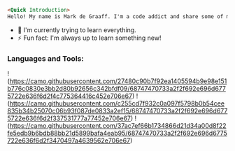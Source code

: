 ```html
<Quick Introduction>
Hello! My name is Mark de Graaff. I'm a code addict and share some of my projects on here.
```
- 🌱 I'm currently trying to learn everything.
- ⚡ Fun fact: I'm always up to learn something new!

### Languages and Tools:
!(https://camo.githubusercontent.com/27480c90b7f92ea1405594b9e98e151b776c0830e3bb2d80b92656c342bfdf09/68747470733a2f2f692e696d6775722e636f6d2f4c775364416c452e706e67) !(https://camo.githubusercontent.com/c255cd7f932c0a097f5798b0b54cee835b34b25070c06b93f087de0833a2ef15/68747470733a2f2f692e696d6775722e636f6d2f337531777a77452e706e67) !(https://camo.githubusercontent.com/37ac7ef66b1734866d21d34a00d8f22fe5edb9b6bdb88bb21d5899bafa4eab95/68747470733a2f2f692e696d6775722e636f6d2f3470497a4639562e706e67)


<!--
**MarkdeGraaff/MarkdeGraaff** is a ✨ _special_ ✨ repository because its `README.md` (this file) appears on your GitHub profile.

Here are some ideas to get you started:

- 🔭 I’m currently working on ...
- 🌱 I’m currently learning ...
- 👯 I’m looking to collaborate on ...
- 🤔 I’m looking for help with ...
- 💬 Ask me about ...
- 📫 How to reach me: ...
- 😄 Pronouns: ...
- ⚡ Fun fact: ...
-->
